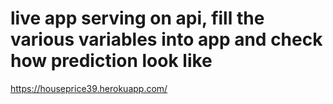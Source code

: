 # live app serving on api, fill the various variables into app and check how prediction look like
https://houseprice39.herokuapp.com/

